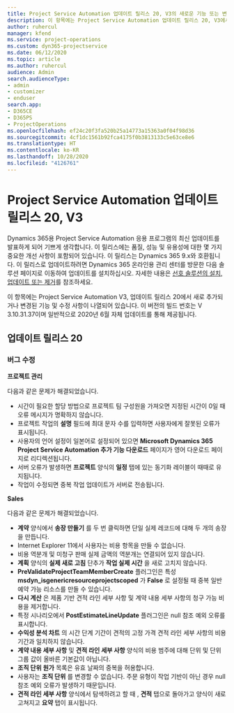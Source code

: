 ```yaml
---
title: Project Service Automation 업데이트 릴리스 20, V3의 새로운 기능 또는 변경된 기능
description: 이 항목에는 Project Service Automation 업데이트 릴리스 20, V3에서 사용할 수 있는 기능 및 수정 사항이 나열되어 있습니다.
author: ruhercul
manager: kfend
ms.service: project-operations
ms.custom: dyn365-projectservice
ms.date: 06/12/2020
ms.topic: article
ms.author: ruhercul
audience: Admin
search.audienceType:
- admin
- customizer
- enduser
search.app:
- D365CE
- D365PS
- ProjectOperations
ms.openlocfilehash: ef24c20f3fa520b25a14773a15363a0f04f98d36
ms.sourcegitcommit: 4cf1dc1561b92fca4175f0b3813133c5e63ce8e6
ms.translationtype: HT
ms.contentlocale: ko-KR
ms.lasthandoff: 10/28/2020
ms.locfileid: "4126761"
---
```

# <a name="project-service-automation-update-release-20-v3"></a>Project Service Automation 업데이트 릴리스 20, V3

Dynamics 365용 Project Service Automation 응용 프로그램의 최신 업데이트를 발표하게 되어 기쁘게 생각합니다. 이 릴리스에는 품질, 성능 및 유용성에 대한 몇 가지 중요한 개선 사항이 포함되어 있습니다. 이 릴리스는 Dynamics 365 9.x와 호환됩니다. 이 릴리스로 업데이트하려면 Dynamics 365 온라인용 관리 센터를 방문한 다음 솔루션 페이지로 이동하여 업데이트를 설치하십시오. 자세한 내용은 [선호 솔루션의 설치, 업데이트 또는 제거](https://docs.microsoft.com/power-platform/admin/install-remove-preferred-solution)를 참조하세요.

이 항목에는 Project Service Automation V3, 업데이트 릴리스 20에서 새로 추가되거나 변경된 기능 및 수정 사항이 나열되어 있습니다. 이 버전의 빌드 번호는 V 3.10.31.37이며 일반적으로 2020년 6월 자체 업데이트를 통해 제공됩니다.

## <a name="update-release-20"></a>업데이트 릴리스 20

### <a name="bug-fixes"></a>버그 수정

**프로젝트 관리**

다음과 같은 문제가 해결되었습니다.

- 시간이 필요한 할당 방법으로 프로젝트 팀 구성원을 가져오면 지정된 시간이 0일 때 오류 메시지가 명확하지 않습니다.
- 프로젝트 작업의 **설명** 필드에 최대 문자 수를 입력하면 사용자에게 잘못된 오류가 표시됩니다.
- 사용자의 언어 설정이 일본어로 설정되어 있으면 **Microsoft Dynamics 365 Project Service Automation 추가 기능 다운로드** 페이지가 영어 다운로드 페이지로 리디렉션됩니다.
- 서버 오류가 발생하면 **프로젝트** 양식의 **일정** 탭에 있는 동기화 레이블이 때때로 유지됩니다.
- 작업이 수정되면 중복 작업 업데이트가 서버로 전송됩니다.

**Sales**

다음과 같은 문제가 해결되었습니다.

- **계약** 양식에서 **송장 만들기** 를 두 번 클릭하면 단일 실제 레코드에 대해 두 개의 송장을 만듭니다.
- Internet Explorer 11에서 사용자는 비용 항목을 만들 수 없습니다.
- 비용 역분개 및 미청구 판매 실제 금액의 역분개는 연결되어 있지 않습니다.
- **계획** 양식의 **실제 새로 고침** 단추가 **작업 실제 시간** 을 새로 고치지 않습니다.
- **PreValidateProjectTeamMemberCreate** 플러그인은 특성 **msdyn_isgenericresourceprojectscoped** 가 **False** 로 설정될 때 중복 일반 예약 가능 리소스를 만들 수 있습니다.
- **다시 계산** 은 제품 기반 견적 라인 세부 사항 및 계약 내용 세부 사항의 청구 가능 비용을 제거합니다.
- 특정 시나리오에서 **PostEstimateLineUpdate** 플러그인은 null 참조 예외 오류를 표시합니다.
- **수익성 분석 차트** 의 시간 단계 기간이 견적의 고정 가격 견적 라인 세부 사항의 비용 기간과 일치하지 않습니다.
- **계약 내용 세부 사항** 및 **견적 라인 세부 사항** 양식의 비용 범주에 대해 단위 및 단위 그룹 값이 올바른 기본값이 아닙니다.
- **조직 단위 원가** 목록은 유효 날짜의 중복을 허용합니다.
- 사용자는 **조직 단위** 를 변경할 수 없습니다. 주문 유형이 작업 기반이 아닌 경우 null 참조 예외 오류가 발생하기 때문입니다.
- **견적 라인 세부 사항** 양식에서 탐색하려고 할 때 , **견적** 탭으로 돌아가고 양식이 새로 고쳐지고 **요약** 탭이 표시됩니다.
